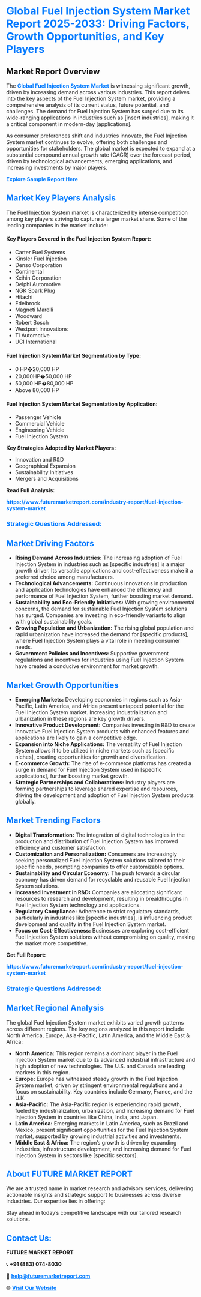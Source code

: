 <h1 style="color: #007BFF;">Global Fuel Injection System Market Report 2025-2033: Driving Factors, Growth Opportunities, and Key Players</h1>

<section id="overview">
<h2>Market Report Overview</h2>
<p>The <a href="https://www.futuremarketreport.com/industry-report/fuel-injection-system-market" style="color: #007BFF; text-decoration: none;"><strong>Global Fuel Injection System Market</strong></a> is witnessing significant growth, driven by increasing demand across various industries. This report delves into the key aspects of the Fuel Injection System market, providing a comprehensive analysis of its current status, future potential, and challenges. The demand for Fuel Injection System has surged due to its wide-ranging applications in industries such as [insert industries], making it a critical component in modern-day [applications].</p>
<p>As consumer preferences shift and industries innovate, the Fuel Injection System market continues to evolve, offering both challenges and opportunities for stakeholders. The global market is expected to expand at a substantial compound annual growth rate (CAGR) over the forecast period, driven by technological advancements, emerging applications, and increasing investments by major players.</p>
</section>

<section id="overview">
<p><a href="https://www.futuremarketreport.com/request-sample/reportId=125908" style="color: #007BFF; text-decoration: none;"><strong>Explore Sample Report Here</strong></a></p>
</section>

<section id="key-players">
<h2 style="color: #007BFF;">Market Key Players Analysis</h2>
<p>The Fuel Injection System market is characterized by intense competition among key players striving to capture a larger market share. Some of the leading companies in the market include:</p>
<h4>Key Players Covered in the Fuel Injection System Report:</h4>
<ul><li>Carter Fuel Systems</li><li>Kinsler Fuel Injection</li><li>Denso Corporation</li><li>Continental</li><li>Keihin Corporation</li><li>Delphi Automotive</li><li>NGK Spark Plug</li><li>Hitachi</li><li>Edelbrock</li><li>Magneti Marelli</li><li>Woodward</li><li>Robert Bosch</li><li>Westport Innovations</li><li>Ti Automotive</li><li>UCI International</li></ul>
<h4>Fuel Injection System Market Segmentation by Type:</h4>
<ul><li>0 HP�20,000 HP</li><li>20,000HP�50,000 HP</li><li>50,000 HP�80,000 HP</li><li>Above 80,000 HP</li></ul>

<h4>Fuel Injection System Market Segmentation by Application:</h4>
<ul><li>Passenger Vehicle</li><li>Commercial Vehicle</li><li>Engineering Vehicle</li><li>Fuel Injection System</li></ul>
<p><strong>Key Strategies Adopted by Market Players:</strong></p>
<ul>
<li>Innovation and R&D</li>
<li>Geographical Expansion</li>
<li>Sustainability Initiatives</li>
<li>Mergers and Acquisitions</li>
</ul>
</section>

<section>
<p><strong>Read Full Analysis: </strong></p><a href="https://www.futuremarketreport.com/industry-report/fuel-injection-system-market" style="color: #007BFF; text-decoration: none;"><strong>https://www.futuremarketreport.com/industry-report/fuel-injection-system-market</strong></a>
<h3 style="color: #007BFF;">Strategic Questions Addressed:</h3>
</section>

<section id="driving-factors">
<h2 style="color: #007BFF;">Market Driving Factors</h2>
<ul>
<li><strong>Rising Demand Across Industries:</strong> The increasing adoption of Fuel Injection System in industries such as [specific industries] is a major growth driver. Its versatile applications and cost-effectiveness make it a preferred choice among manufacturers.</li>
<li><strong>Technological Advancements:</strong> Continuous innovations in production and application technologies have enhanced the efficiency and performance of Fuel Injection System, further boosting market demand.</li>
<li><strong>Sustainability and Eco-Friendly Initiatives:</strong> With growing environmental concerns, the demand for sustainable Fuel Injection System solutions has surged. Companies are investing in eco-friendly variants to align with global sustainability goals.</li>
<li><strong>Growing Population and Urbanization:</strong> The rising global population and rapid urbanization have increased the demand for [specific products], where Fuel Injection System plays a vital role in meeting consumer needs.</li>
<li><strong>Government Policies and Incentives:</strong> Supportive government regulations and incentives for industries using Fuel Injection System have created a conducive environment for market growth.</li>
</ul>
</section>

<section id="growth-opportunities">
<h2 style="color: #007BFF;">Market Growth Opportunities</h2>
<ul>
<li><strong>Emerging Markets:</strong> Developing economies in regions such as Asia-Pacific, Latin America, and Africa present untapped potential for the Fuel Injection System market. Increasing industrialization and urbanization in these regions are key growth drivers.</li>
<li><strong>Innovative Product Development:</strong> Companies investing in R&D to create innovative Fuel Injection System products with enhanced features and applications are likely to gain a competitive edge.</li>
<li><strong>Expansion into Niche Applications:</strong> The versatility of Fuel Injection System allows it to be utilized in niche markets such as [specific niches], creating opportunities for growth and diversification.</li>
<li><strong>E-commerce Growth:</strong> The rise of e-commerce platforms has created a surge in demand for Fuel Injection System used in [specific applications], further boosting market growth.</li>
<li><strong>Strategic Partnerships and Collaborations:</strong> Industry players are forming partnerships to leverage shared expertise and resources, driving the development and adoption of Fuel Injection System products globally.</li>
</ul>
</section>

<section id="trending-factors">
<h2 style="color: #007BFF;">Market Trending Factors</h2>
<ul>
<li><strong>Digital Transformation:</strong> The integration of digital technologies in the production and distribution of Fuel Injection System has improved efficiency and customer satisfaction.</li>
<li><strong>Customization and Personalization:</strong> Consumers are increasingly seeking personalized Fuel Injection System solutions tailored to their specific needs, prompting companies to offer customizable options.</li>
<li><strong>Sustainability and Circular Economy:</strong> The push towards a circular economy has driven demand for recyclable and reusable Fuel Injection System solutions.</li>
<li><strong>Increased Investment in R&D:</strong> Companies are allocating significant resources to research and development, resulting in breakthroughs in Fuel Injection System technology and applications.</li>
<li><strong>Regulatory Compliance:</strong> Adherence to strict regulatory standards, particularly in industries like [specific industries], is influencing product development and quality in the Fuel Injection System market.</li>
<li><strong>Focus on Cost-Effectiveness:</strong> Businesses are exploring cost-efficient Fuel Injection System solutions without compromising on quality, making the market more competitive.</li>
</ul>
</section>

<section>
<p><strong>Get Full Report: </strong></p><a href="https://www.futuremarketreport.com/industry-report/fuel-injection-system-market" style="color: #007BFF; text-decoration: none;"><strong>https://www.futuremarketreport.com/industry-report/fuel-injection-system-market</strong></a>
<h3 style="color: #007BFF;">Strategic Questions Addressed:</h3>
</section>


<section id="regional-analysis">
<h2 style="color: #007BFF;">Market Regional Analysis</h2>
<p>The global Fuel Injection System market exhibits varied growth patterns across different regions. The key regions analyzed in this report include North America, Europe, Asia-Pacific, Latin America, and the Middle East & Africa:</p>
<ul>
<li><strong>North America:</strong> This region remains a dominant player in the Fuel Injection System market due to its advanced industrial infrastructure and high adoption of new technologies. The U.S. and Canada are leading markets in this region.</li>
<li><strong>Europe:</strong> Europe has witnessed steady growth in the Fuel Injection System market, driven by stringent environmental regulations and a focus on sustainability. Key countries include Germany, France, and the U.K.</li>
<li><strong>Asia-Pacific:</strong> The Asia-Pacific region is experiencing rapid growth, fueled by industrialization, urbanization, and increasing demand for Fuel Injection System in countries like China, India, and Japan.</li>
<li><strong>Latin America:</strong> Emerging markets in Latin America, such as Brazil and Mexico, present significant opportunities for the Fuel Injection System market, supported by growing industrial activities and investments.</li>
<li><strong>Middle East & Africa:</strong> The region’s growth is driven by expanding industries, infrastructure development, and increasing demand for Fuel Injection System in sectors like [specific sectors].</li>
</ul>
</section>

<footer>
<h2 style="color: #007BFF;">About FUTURE MARKET REPORT</h2>
<p>We are a trusted name in market research and advisory services, delivering actionable insights and strategic support to businesses across diverse industries. Our expertise lies in offering:</p>

<p>Stay ahead in today’s competitive landscape with our tailored research solutions.</p>

<h2 style="color: #007BFF;">Contact Us:</h2>
<p><strong>FUTURE MARKET REPORT</strong></p>
<p>📞 <strong>+91 (883) 074-8030</strong></p>
<p>📧 <strong><a href="mailto:help@futuremarketreport.com" style="color: #007BFF;">help@futuremarketreport.com</a></strong></p>
<p>🌐 <strong><a href="https://www.futuremarketreport.com/" style="color: #007BFF;">Visit Our Website</a></strong></p>
</footer>